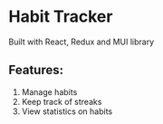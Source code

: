 # Habit Tracker
Built with React, Redux and MUI library

## Features:
1. Manage habits
2. Keep track of streaks
3. View statistics on habits

